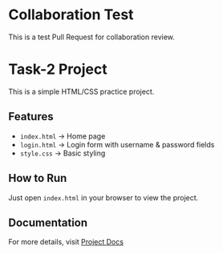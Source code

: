 
# Collaboration Test
This is a test Pull Request for collaboration review.

# Task-2 Project

This is a simple HTML/CSS practice project.

## Features
- `index.html` → Home page  
- `login.html` → Login form with username & password fields  
- `style.css` → Basic styling  

## How to Run
Just open `index.html` in your browser to view the project.

## Documentation
For more details, visit [Project Docs](http://example.com/docs)  <!-- Broken link -->

